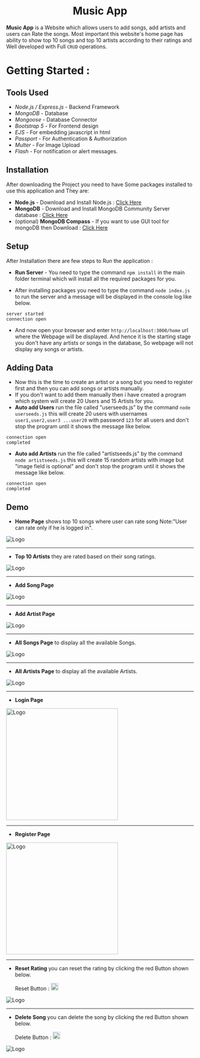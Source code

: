 <div align="center">
   <h1>Music App</h1>
</div>

**Music App**  is a Website which allows users to add songs, add artists and users can Rate the songs. Most important this website's home page has ability to show top 10 songs and top 10 artists according to their ratings and Well developed with Full `CRUD` operations.

# Getting Started :

## Tools Used 
- *Node.js / Express.js* - Backend Framework
- *MongoDB* - Database
- *Mongoose* - Database Connector
- *Bootstrap 5* - For Frontend design
- *EJS* - For embedding javascript in html
- *Passport* - For Authentication & Authorization
- *Multer* - For Image Upload
- *Flash* - For notification or alert messages.

## Installation

After downloading the Project you need to have Some packages installed to use this application and They are:

- **Node.js** - Download and Install Node.js : [Click Here](https://nodejs.org/en/download/)
- **MongoDB** - Download and Install MongoDB Community Server database : [Click Here](https://www.mongodb.com/try/download/community)
- (optional) **MongoDB Compass** - If you want to use GUI tool for mongoDB then Download : [Click Here](https://www.mongodb.com/try/download/compass)

## Setup

After Installation there are few steps to Run the application :

- **Run Server** - You need to type the command `npm install` in the main folder terminal which will install all the required packages for you.

- After installing packages you need to type the command `node index.js` to run the server and a message will be displayed in the console log like below.
```
server started
connection open
```
- And now open your browser and enter `http://localhost:3000/home` url where the Webpage will be displayed. And hence it is the starting stage you don't have any artists or songs in the database, So webpage will not display any songs or artists.

## Adding Data

- Now this is the time to create an artist or a song but you need to register first and then you can add songs or artists manually. 
- If you don't want to add them manually then i have created a program which system will create 20 Users and 15 Artists for you.
- **Auto add Users** run the file called "userseeds.js" by the command `node userseeds.js` this will create 20 users with usernames `user1,user2,user3 ...user20` with password `123` for all users and don't stop the program until it shows the message like below.
```
connection open
completed
```
- **Auto add Artists** run the file called "artistseeds.js" by the command `node artistseeds.js` this will create 15 random artists with image but "image field is optional" and don't stop the program until it shows the message like below.
```
connection open
completed
```
## Demo

- **Home Page** shows top 10 songs where user can rate song Note:"User can rate only if he is logged in".

<img alt="Logo" src="https://github.com/adarsh-VA/musicApp/blob/main/demo/home1.jpg" />

---

- **Top 10 Artists** they are rated based on their song ratings.

<img alt="Logo" src="https://github.com/adarsh-VA/musicApp/blob/main/demo/home2.jpg" />

---

- **Add Song Page**

<img alt="Logo" src="https://github.com/adarsh-VA/musicApp/blob/main/demo/addsong.jpg" />

---

- **Add Artist Page**

<img alt="Logo" src="https://github.com/adarsh-VA/musicApp/blob/main/demo/addartist.jpg" />

---

- **All Songs Page** to display all the available Songs.

<img alt="Logo" src="https://github.com/adarsh-VA/musicApp/blob/main/demo/allsongs.jpg" />

---

- **All Artists Page** to display all the available Artists.

<img alt="Logo" src="https://github.com/adarsh-VA/musicApp/blob/main/demo/allartists.jpg" />

---

- **Login Page**

<img alt="Logo" style="height:300px;" src="https://github.com/adarsh-VA/musicApp/blob/main/demo/loginpage.jpg" />

---

- **Register Page** 

<img alt="Logo" style="height:300px;" src="https://github.com/adarsh-VA/musicApp/blob/main/demo/registerpage.jpg" />

---

- **Reset Rating** you can reset the rating by clicking the red Button shown below.
  <p>Reset Button : <img alt="Logo" src="https://github.com/adarsh-VA/musicApp/blob/main/demo/reset.jpg" width="20" /></p>
<img alt="Logo" src="https://github.com/adarsh-VA/musicApp/blob/main/demo/stars.jpg" />

---

- **Delete Song** you can delete the song by clicking the red Button shown below.
  <p>Delete Button : <img alt="Logo" src="https://github.com/adarsh-VA/musicApp/blob/main/demo/deleteb.jpg" width="20" /></p>
<img alt="Logo" src="https://github.com/adarsh-VA/musicApp/blob/main/demo/delete.jpg" />
